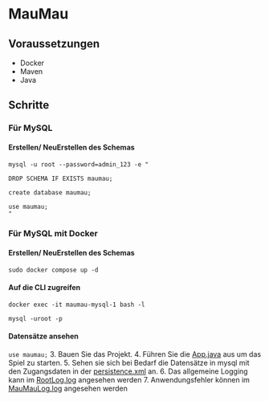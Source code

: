 # MauMau

## Voraussetzungen
* Docker
* Maven
* Java

## Schritte
### Für MySQL
#### Erstellen/ NeuErstellen des Schemas
``````
mysql -u root --password=admin_123 -e "

DROP SCHEMA IF EXISTS maumau;

create database maumau;

use maumau;
"
``````
### Für MySQL mit Docker
#### Erstellen/ NeuErstellen des Schemas
`sudo docker compose up -d`
#### Auf die CLI zugreifen
`docker exec -it maumau-mysql-1 bash -l`

`mysql -uroot -p`
#### Datensätze ansehen
`use maumau;`
3. Bauen Sie das Projekt.
4. Führen Sie die [App.java](Configuration/src/main/java/de/htwberlin/kbe/gruppe4/App.java) aus um das Spiel zu starten.
5. Sehen sie sich bei Bedarf die Datensätze in mysql mit den Zugangsdaten in der [persistence.xml](Configuration/src/main/resources/META-INF/persistence.xml) an.
6. Das allgemeine Logging kann im [RootLog.log](RootLog.log) angesehen werden
7. Anwendungsfehler können im [MauMauLog.log](MauMauLog.log) angesehen werden